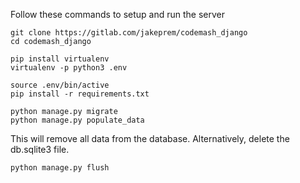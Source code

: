 Follow these commands to setup and run the server
```
git clone https://gitlab.com/jakeprem/codemash_django
cd codemash_django

pip install virtualenv
virtualenv -p python3 .env

source .env/bin/active
pip install -r requirements.txt

python manage.py migrate
python manage.py populate_data
```

This will remove all data from the database. Alternatively, delete the db.sqlite3 file.
```
python manage.py flush
```